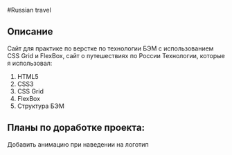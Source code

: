 #Russian travel
## Описание
Сайт для практике по  верстке по технологии БЭМ с использованием CSS Grid и FlexBox, сайт о путешествиях по России
Технологии, которые я использовал:
1. HTML5
2. CSS3
3. CSS Grid
4. FlexBox
5. Структура БЭМ

## Планы по доработке проекта:
Добавить анимацию при наведении на логотип



